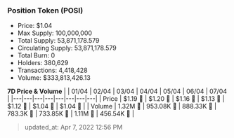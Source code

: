 
  ### Position Token (POSI)
  - Price: $1.04
  - Max Supply: 100,000,000
  - Total Supply: 53,871,178.579
  - Circulating Supply: 53,871,178.579
  - Total Burn: 0
  - Holders: 380,629
  - Transactions: 4,418,428
  - Volume: $333,813,426.13

  **7D Price & Volume**
  | | 01&#x2F;04 | 02&#x2F;04 | 03&#x2F;04 | 04&#x2F;04 | 05&#x2F;04 | 06&#x2F;04 | 07&#x2F;04 |
  |---|---|---|---|---|---|---|---|
  | Price | $1.19 🚀 | $1.20 🚀 | $1.16 🔻 | $1.13 🔻 | $1.12 🔻 | $1.04 🔻 | $1.04 🚀 |
  | Volume | 1.32M 🚀 | 953.08K 🔻 | 888.33K 🔻 | 783.3K 🔻 | 733.85K 🔻 | 1.11M 🚀 | 456.54K 🔻 |

  > updated_at: Apr 7, 2022 12:56 PM
